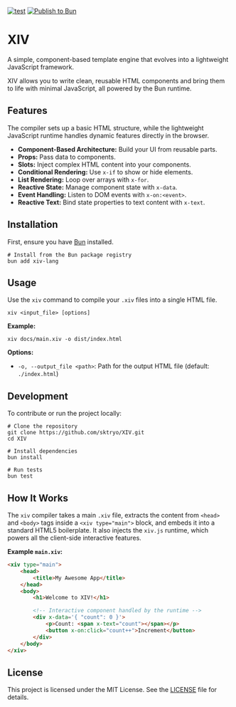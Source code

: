 [![test](https://github.com/sktryo/XIV/actions/workflows/test.yml/badge.svg)](https://github.com/sktryo/XIV/actions/workflows/test.yml)
[![Publish to Bun](https://github.com/sktryo/XIV/actions/workflows/publish.yml/badge.svg)](https://github.com/sktryo/XIV/actions/workflows/publish.yml)

# XIV

A simple, component-based template engine that evolves into a lightweight JavaScript framework.

XIV allows you to write clean, reusable HTML components and bring them to life with minimal JavaScript, all powered by the Bun runtime.

## Features

The compiler sets up a basic HTML structure, while the lightweight JavaScript runtime handles dynamic features directly in the browser.

- **Component-Based Architecture:** Build your UI from reusable parts.
- **Props:** Pass data to components.
- **Slots:** Inject complex HTML content into your components.
- **Conditional Rendering:** Use `x-if` to show or hide elements.
- **List Rendering:** Loop over arrays with `x-for`.
- **Reactive State:** Manage component state with `x-data`.
- **Event Handling:** Listen to DOM events with `x-on:<event>`.
- **Reactive Text:** Bind state properties to text content with `x-text`.

## Installation

First, ensure you have [Bun](https://bun.sh/) installed.

```shell
# Install from the Bun package registry
bun add xiv-lang
```

## Usage

Use the `xiv` command to compile your `.xiv` files into a single HTML file.

```shell
xiv <input_file> [options]
```

**Example:**

```shell
xiv docs/main.xiv -o dist/index.html
```

**Options:**

- `-o, --output_file <path>`: Path for the output HTML file (default: `./index.html`)

## Development

To contribute or run the project locally:

```shell
# Clone the repository
git clone https://github.com/sktryo/XIV.git
cd XIV

# Install dependencies
bun install

# Run tests
bun test
```

## How It Works

The `xiv` compiler takes a main `.xiv` file, extracts the content from `<head>` and `<body>` tags inside a `<xiv type="main">` block, and embeds it into a standard HTML5 boilerplate. It also injects the `xiv.js` runtime, which powers all the client-side interactive features.

**Example `main.xiv`:**
```html
<xiv type="main">
    <head>
        <title>My Awesome App</title>
    </head>
    <body>
        <h1>Welcome to XIV!</h1>

        <!-- Interactive component handled by the runtime -->
        <div x-data='{ "count": 0 }'>
            <p>Count: <span x-text="count"></span></p>
            <button x-on:click="count++">Increment</button>
        </div>
    </body>
</xiv>
```

## License

This project is licensed under the MIT License. See the [LICENSE](./LICENSE) file for details.